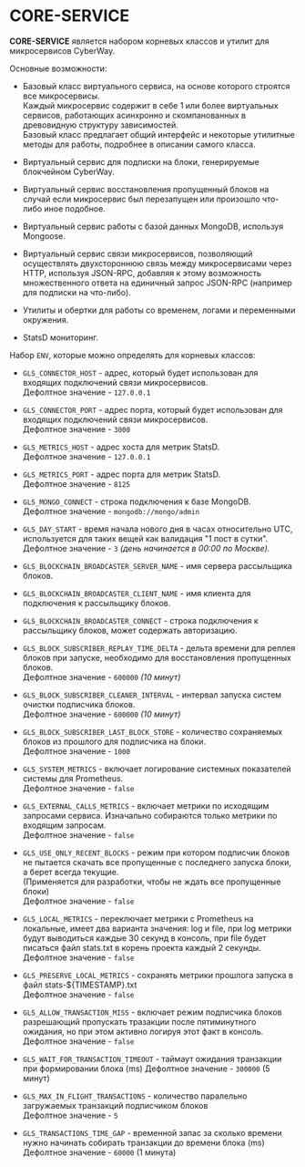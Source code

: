# CORE-SERVICE

**CORE-SERVICE** является набором корневых классов и утилит для микросервисов CyberWay.

Основные возможности:

-   Базовый класс виртуального сервиса, на основе которого строятся все микросервисы.  
    Каждый микросервис содержит в себе 1 или более виртуальных сервисов, работающих асинхронно и скомпанованных в древовидную структуру зависимостей.  
    Базовый класс предлагает общий интерфейс и некоторые утилитные методы для работы, подробнее в описании самого класса.

-   Виртуальный сервис для подписки на блоки, генерируемые блокчейном CyberWay.

-   Виртуальный сервис восстановления пропущенный блоков на случай если микросервис был перезапущен или произошло что-либо иное подобное.

-   Виртуальный сервис работы с базой данных MongoDB, используя Mongoose.

-   Виртуальный сервис связи микросервисов, позволяющий осуществлять двухстороннюю связь между микросервисами через HTTP, используя JSON-RPC, добавляя к этому возможность множественного ответа на единичный запрос JSON-RPC (например для подписки на что-либо).

-   Утилиты и обертки для работы со временем, логами и переменными окружения.

-   StatsD мониторинг.

Набор `ENV`, которые можно определять для корневых классов:

-   `GLS_CONNECTOR_HOST` - адрес, который будет использован для входящих подключений связи микросервисов.  
    Дефолтное значение - `127.0.0.1`

-   `GLS_CONNECTOR_PORT` - адрес порта, который будет использован для входящих подключений связи микросервисов.  
    Дефолтное значение - `3000`

-   `GLS_METRICS_HOST` - адрес хоста для метрик StatsD.  
    Дефолтное значение - `127.0.0.1`

-   `GLS_METRICS_PORT` - адрес порта для метрик StatsD.  
    Дефолтное значение - `8125`

-   `GLS_MONGO_CONNECT` - строка подключения к базе MongoDB.  
    Дефолтное значение - `mongodb://mongo/admin`

-   `GLS_DAY_START` - время начала нового дня в часах относительно UTC, используется для таких вещей как валидация "1 пост в сутки".  
    Дефолтное значение - `3` _(день начинается в 00:00 по Москве)._

-   `GLS_BLOCKCHAIN_BROADCASTER_SERVER_NAME` - имя сервера рассыльщика блоков.

-   `GLS_BLOCKCHAIN_BROADCASTER_CLIENT_NAME` - имя клиента для подключения к рассыльщику блоков.

-   `GLS_BLOCKCHAIN_BROADCASTER_CONNECT` - строка подключения к рассыльщику блоков, может содержать авторизацию.

-   `GLS_BLOCK_SUBSCRIBER_REPLAY_TIME_DELTA` - дельта времени для реплея блоков при запуске, необходимо для восстановления пропущенных блоков.  
    Дефолтное значение - `600000` _(10 минут)_

-   `GLS_BLOCK_SUBSCRIBER_CLEANER_INTERVAL` - интервал запуска систем очистки подписчика блоков.  
    Дефолтное значение - `600000` _(10 минут)_

-   `GLS_BLOCK_SUBSCRIBER_LAST_BLOCK_STORE` - количество сохраняемых блоков из прошлого для подписчика на блоки.  
    Дефолтное значение - `1000`

-   `GLS_SYSTEM_METRICS` - включает логирование системных показателей системы для Prometheus.  
    Дефолтное значение - `false`

-   `GLS_EXTERNAL_CALLS_METRICS` - включает метрики по исходящим запросами сервиса. Изначально собираются только метрики по входящим запросам.  
    Дефолтное значение - `false`

-   `GLS_USE_ONLY_RECENT_BLOCKS` - режим при котором подписчик блоков не пытается скачать все пропущенные с последнего запуска блоки, а берет всегда текущие.  
    (Применяется для разработки, чтобы не ждать все пропущенные блоки)  
    Дефолтное значение - `false`

-   `GLS_LOCAL_METRICS` - переключает метрики с Prometheus на локальные, имеет два варианта значения: log и file, при log метрики будут выводиться каждые 30 секунд в консоль, при file будет писаться файл stats.txt в корень проекта каждый 2 секунды.  
    Дефолтное значение - `false`

-   `GLS_PRESERVE_LOCAL_METRICS` - сохранять метрики прошлога запуска в файл stats-\${TIMESTAMP}.txt  
    Дефолтное значение - `false`

-   `GLS_ALLOW_TRANSACTION_MISS` - включает режим подписчика блоков разрешающий пропускать тразакции после пятиминутного ожидания, но при этом активно логируя этот факт в консоль.  
    Дефолтное значение - `false`

-   `GLS_WAIT_FOR_TRANSACTION_TIMEOUT` - таймаут ожидания транзакции при формировании блока (ms)
    Дефолтное значение - `300000` (5 минут)

-   `GLS_MAX_IN_FLIGHT_TRANSACTIONS` - количество паралельно загружаемых транзакций подписчиком блоков  
    Дефолтное значение - `5`

-   `GLS_TRANSACTIONS_TIME_GAP` - временной запас за сколько времени нужно начинать собирать транзакции до времени блока (ms)  
    Дефолтное значение - `60000` (1 минута)
